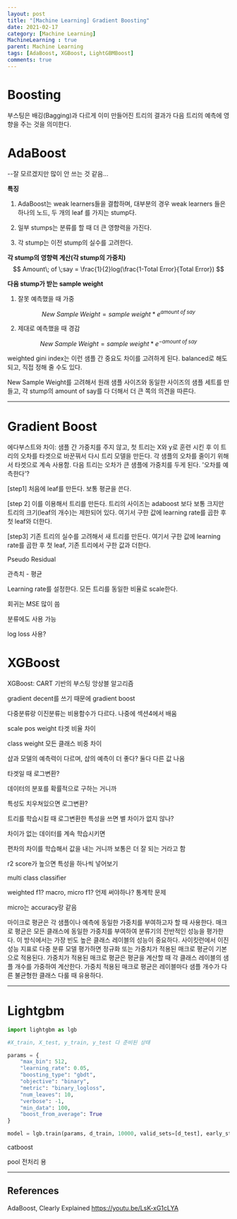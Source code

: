 ```yaml
---
layout: post
title: "[Machine Learning] Gradient Boosting"
date: 2021-02-17
category: [Machine Learning]
MachineLearning : true 
parent: Machine Learning
tags: [AdaBoost, XGBoost, LightGBMBoost]
comments: true
---
```




# Boosting

부스팅은 배깅(Bagging)과 다르게 이미 만들어진 트리의 결과가 다음 트리의 예측에 영향을 주는 것을 의미한다. 



# AdaBoost

--잘 모르겠지만 많이 안 쓰는 것 같음...



**특징** 

1.  AdaBoost는 weak learners들을 결합하며, 대부분의 경우 weak learners 들은 하나의 노드, 두 개의 leaf  를 가지는 stump다.

2. 일부 stumps는 분류를 할 때 더 큰 영향력을 가진다.

3. 각 stump는 이전 stump의 실수를 고려한다.



**각 stump의 영향력 계산(각 stump의 가중치)**
$$
Amount\; of \;say = \frac{1}{2}log(\frac{1-Total Error}{Total Error})
$$



**다음 stump가 받는 sample weight**

1) 잘못 예측했을 때 가중


$$
New \;Sample\;Weight = sample \;weight * e^{amount \;of\;say}
$$



2) 제대로 예측했을 때 경감


$$
New \;Sample\;Weight = sample \;weight * e^{-amount \;of\;say}
$$



weighted gini index는 이런 샘플 간 중요도 차이를 고려하게 된다. balanced로 해도 되고, 직접 정해 줄 수도 있다. 

New Sample Weight를 고려해서 원래 샘플 사이즈와 동일한 사이즈의 샘플 세트를 만들고, 각 stump의 amount of say를 다 더해서 더 큰 쪽의 의견을 따른다.



------



# Gradient Boost

에다부스트와 차이: 샘플 간 가중치를 주지 않고, 첫 트리는 X와 y로 훈련 시킨 후 이 트리의 오차를 타겟으로 바꾼꿔서 다시 트리 모델을 만든다. 각 샘플의 오차를 줄이기 위해서 타겟으로 계속 사용함. 다음 트리는 오차가 큰 샘플에 가중치를 두게 된다. '오차를 예측한다'?



[step1] 처음에 leaf를 만든다. 보통 평균을 쓴다. 

[step 2] 이를 이용해서 트리를 만든다. 트리의 사이즈는 adaboost 보다 보통 크지만 트리의 크기(leaf의 개수)는 제한되어 있다.  여기서 구한 값에 learning rate를 곱한 후 첫 leaf와 더한다.

[step3] 기존 트리의 실수를 고려해서 새 트리를 만든다. 여기서 구한 값에 learning rate를 곱한 후 첫 leaf, 기존 트리에서 구한 값과 더한다.



Pseudo Residual

관측치 - 평균



Learning rate를 설정한다. 모든 트리를 동일한 비율로 scale한다.





회귀는 MSE 많이 씀



분류에도 사용 가능

log loss 사용?



# XGBoost



XGBoost: CART 기반의 부스팅 앙상블 알고리즘



gradient decent를 쓰기 때문에 gradient boost



다중분류랑 이진분류는 비용함수가 다르다. 나중에 섹션4에서 배움

scale pos weight 타겟 비율 차이

class weight 모든 클래스 비중 차이



샵과 모델의 예측력이 다르며, 샵의 예측이 더 좋다? 둘다 다른 값 나옴



타겟일 때 로그변환?

데이터의 분포를 확률적으로 구하는 거니까



특성도 치우쳐있으면 로그변환?

트리를 학습시킬 때 로그변환한 특성을 쓰면 별 차이가 없지 않나?  



차이가 없는 데이터를 계속 학습시키면 

편차의 차이를 학습해서 값을 내는 거니까 보통은 더 잘 되는 거라고 함



r2 score가 높으면 특성을 하나씩 넣어보기



multi class classifier

weighted f1? macro, micro f1? 언제 써야하나?  통계학 문제 

micro는 accuracy랑 같음 

 마이크로 평균은 각 샘플이나 예측에 동일한 가중치를 부여하고자 할 때 사용한다.  매크로 평균은 모든 클래스에 동일한 가중치를 부여하여 분류기의 전반적인 성능을 평가한다. 이 방식에서는 가장 빈도 높은 클래스 레이블의 성능이 중요하다. 사이킷런에서 이진 성능 지표로 다중 분류 모델 평가하면 정규화 또는 가중치가 적용된 매크로 평균이 기본으로 적용된다. 가중치가 적용된 매크로 평균은 평균을 계산할 때 각 클래스 레이블의 샘플 개수를 가중하여 계산한다. 가중치 적용된 매크로 평균은 레이블마다 샘플 개수가 다른 불균형한 클래스 다룰 때 유용하다.

---



# Lightgbm

```python
import lightgbm as lgb

#X_train, X_test, y_train, y_test 다 준비된 상태

params = {
    "max_bin": 512,
    "learning_rate": 0.05,
    "boosting_type": "gbdt",
    "objective": "binary",
    "metric": "binary_logloss",
    "num_leaves": 10,
    "verbose": -1,
    "min_data": 100,
    "boost_from_average": True
}

model = lgb.train(params, d_train, 10000, valid_sets=[d_test], early_stopping_rounds=50, verbose_eval=1000)
```



catboost 

pool 전처리 용



---



## References

AdaBoost, Clearly Explained https://youtu.be/LsK-xG1cLYA